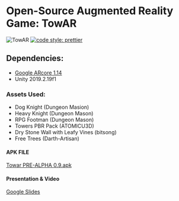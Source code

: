 # Open-Source Augmented Reality Game: TowAR
![TowAR](https://i.imgur.com/FMdV13C.png)
[![code style: prettier](https://img.shields.io/badge/code_style-prettier-ff69b4.svg?style=flat-square)](https://github.com/prettier/prettier)
## Dependencies:
- [Google ARcore 1.14](https://developers.google.com/ar)
- Unity 2019.2.19f1

### Assets Used:
- Dog Knight (Dungeon Masion)
- Heavy Knight (Dungeon Mason)
- RPG Footman (Dungeon Mason)
- Towers PBR Pack (ATOMICU3D)
- Dry Stone Wall with Leafy Vines (bitsong)
- Free Trees (Darth-Artisan)

#### APK FILE
[Towar PRE-ALPHA 0.9.apk](https://github.com/Bit-Wizards/CONUHacks/releases)

#### Presentation & Video
[Google Slides](https://docs.google.com/presentation/d/1tu_0AphmEEGAodwgMMOa0Du9u6jqqwJ4-aZllJj6dGQ/edit?usp=sharing)
